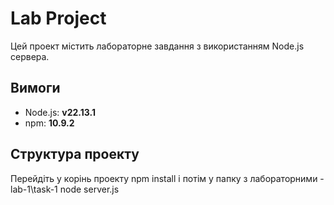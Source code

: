 # Lab Project

Цей проект містить лабораторне завдання з використанням Node.js сервера.

## Вимоги

- Node.js: **v22.13.1**  
- npm: **10.9.2**  

## Структура проекту
Перейдіть у корінь проекту
npm install
і потім у папку з лабораторними - lab-1\task-1
node server.js
